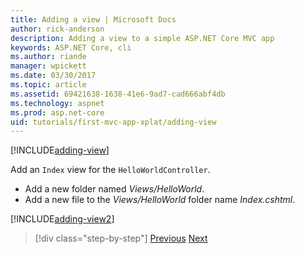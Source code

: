 ```yaml
---
title: Adding a view | Microsoft Docs
author: rick-anderson
description: Adding a view to a simple ASP.NET Core MVC app
keywords: ASP.NET Core, cli
ms.author: riande
manager: wpickett
ms.date: 03/30/2017
ms.topic: article
ms.assetid: 69421638-1638-41e6-9ad7-cad666abf4db
ms.technology: aspnet
ms.prod: asp.net-core
uid: tutorials/first-mvc-app-xplat/adding-view
---
```


[!INCLUDE[adding-view](../../includes/mvc-intro/adding_view1.md)]

Add an `Index` view for the `HelloWorldController`.

* Add a new folder named *Views/HelloWorld*.
* Add a new file to the *Views/HelloWorld* folder name *Index.cshtml*.

[!INCLUDE[adding-view2](../../includes/mvc-intro/adding_view2.md)]

>[!div class="step-by-step"]
[Previous](adding-controller.md)
[Next](adding-model.md)
